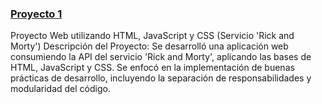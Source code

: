 ### [Proyecto 1](./proyecto-1/index.html)
Proyecto Web utilizando HTML, JavaScript y CSS (Servicio 'Rick and Morty')
Descripción del Proyecto:
Se desarrolló una aplicación web consumiendo la API del servicio 'Rick and Morty', aplicando las bases de HTML, JavaScript y CSS. Se enfocó en la implementación de buenas prácticas de desarrollo, incluyendo la separación de responsabilidades y modularidad del código.
